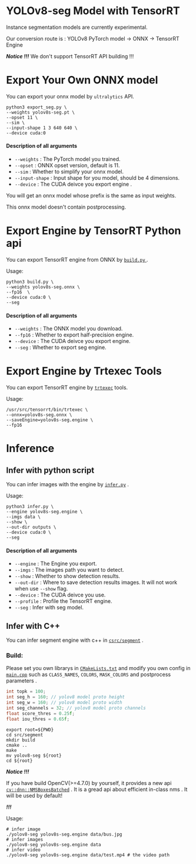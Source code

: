 # YOLOv8-seg Model with TensorRT

Instance segmentation models are currently experimental.

Our conversion route is :
    YOLOv8 PyTorch model -> ONNX -> TensorRT Engine

***Notice !!!*** We don't support TensorRT API building !!!

# Export Your Own ONNX model

You can export your onnx model by `ultralytics` API.

``` shell
python3 export_seg.py \
--weights yolov8s-seg.pt \
--opset 11 \
--sim \
--input-shape 1 3 640 640 \
--device cuda:0
```

#### Description of all arguments

- `--weights` : The PyTorch model you trained.
- `--opset` : ONNX opset version, default is 11.
- `--sim` : Whether to simplify your onnx model.
- `--input-shape` : Input shape for you model, should be 4 dimensions.
- `--device` : The CUDA deivce you export engine .

You will get an onnx model whose prefix is the same as input weights.

This onnx model doesn't contain postprocessing.

# Export Engine by TensorRT Python api

You can export TensorRT engine from ONNX by [`build.py` ](../build.py).

Usage:

``` shell
python3 build.py \
--weights yolov8s-seg.onnx \
--fp16  \
--device cuda:0 \
--seg
```

#### Description of all arguments

- `--weights` : The ONNX model you download.
- `--fp16` : Whether to export half-precision engine.
- `--device` : The CUDA deivce you export engine.
- `--seg` : Whether to export seg engine.

# Export Engine by Trtexec Tools

You can export TensorRT engine by [`trtexec`](https://github.com/NVIDIA/TensorRT/tree/main/samples/trtexec) tools.

Usage:

``` shell
/usr/src/tensorrt/bin/trtexec \
--onnx=yolov8s-seg.onnx \
--saveEngine=yolov8s-seg.engine \
--fp16
```

# Inference

## Infer with python script

You can infer images with the engine by [`infer.py`](../infer.py) .

Usage:

``` shell
python3 infer.py \
--engine yolov8s-seg.engine \
--imgs data \
--show \
--out-dir outputs \
--device cuda:0 \
--seg
```

#### Description of all arguments

- `--engine` : The Engine you export.
- `--imgs` : The images path you want to detect.
- `--show` : Whether to show detection results.
- `--out-dir` : Where to save detection results images. It will not work when use `--show` flag.
- `--device` : The CUDA deivce you use.
- `--profile` : Profile the TensorRT engine.
- `--seg` : Infer with seg model.

## Infer with C++

You can infer segment engine with c++ in [`csrc/segment`](../csrc/segment) .

### Build:

Please set you own librarys in [`CMakeLists.txt`](../csrc/segment/CMakeLists.txt) and modify you own config in [`main.cpp`](../csrc/segment/main.cpp) such as `CLASS_NAMES`, `COLORS`, `MASK_COLORS` and postprocess parameters .

```c++
int topk = 100;
int seg_h = 160; // yolov8 model proto height
int seg_w = 160; // yolov8 model proto width
int seg_channels = 32; // yolov8 model proto channels
float score_thres = 0.25f;
float iou_thres = 0.65f;
```

``` shell
export root=${PWD}
cd src/segment
mkdir build
cmake ..
make
mv yolov8-seg ${root}
cd ${root}
```

***Notice !!!***

If you have build OpenCV(>=4.7.0) by yourself, it provides a new api [`cv::dnn::NMSBoxesBatched`](https://docs.opencv.org/4.x/d6/d0f/group__dnn.html#ga977aae09fbf7c804e003cfea1d4e928c) .
It is a gread api about efficient in-class nms . It will be used by default!

***!!!***

Usage:

``` shell
# infer image
./yolov8-seg yolov8s-seg.engine data/bus.jpg
# infer images
./yolov8-seg yolov8s-seg.engine data
# infer video
./yolov8-seg yolov8s-seg.engine data/test.mp4 # the video path
```
